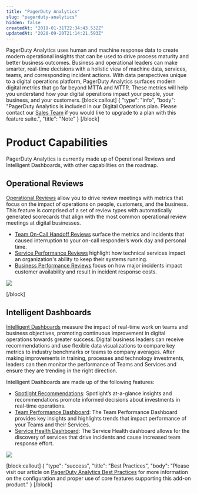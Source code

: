 ```yaml
---
title: "PagerDuty Analytics"
slug: "pagerduty-analytics"
hidden: false
createdAt: "2019-01-31T22:34:43.532Z"
updatedAt: "2020-09-20T21:14:21.593Z"
---
```

PagerDuty Analytics uses human and machine response data to create modern operational insights that can be used to drive process maturity and better business outcomes. Business and operational leaders can make smarter, real-time decisions with a holistic view of machine data, services, teams, and corresponding incident actions. With data perspectives unique to a digital operations platform, PagerDuty Analytics surfaces modern digital metrics that go far beyond MTTA and MTTR. These metrics will help you understand how your digital operations impact your people, your business, and your customers.
[block:callout]
{
  "type": "info",
  "body": "PagerDuty Analytics is included in our Digital Operations plan. Please contact our [Sales Team](https://www.pagerduty.com/contact-sales/) if you would like to upgrade to a plan with this feature suite.",
  "title": "Note"
}
[/block]
# Product Capabilities

PagerDuty Analytics is currently made up of Operational Reviews and Intelligent Dashboards, with other capabilities on the roadmap. 

## Operational Reviews

[Operational Reviews](doc:operational-reviews) allow you to drive review meetings with metrics that focus on the impact of operations on people, customers, and the business. This feature is comprised of a set of review types with automatically generated scorecards that align with the most common operational review meetings at digital businesses. 
- [Team On-Call Handoff Reviews](/docs/operational-reviews#section-team-on-call-handoff-reviews) surface the metrics and incidents that caused interruption to your on-call responder’s work day and personal time. 
- [Service Performance Reviews](/docs/operational-reviews#section-service-performance-reviews) highlight how technical services impact an organization's ability to keep their systems running. 
- [Business Performance Reviews](/docs/operational-reviews#section-business-outcomes-reviews) focus on how major incidents impact customer availability and result in incident response costs.

![](https://files.readme.io/4a3f339-analytics-operational-reviews.png)

[/block]
## Intelligent Dashboards

[Intelligent Dashboards](https://support.pagerduty.com/docs/intelligent-dashboards) measure the impact of real-time work on teams and business objectives, promoting continuous improvement in digital operations towards greater success. Digital business leaders can receive recommendations and use flexible data visualizations to compare key metrics to industry benchmarks or teams to company averages. After making improvements in training, processes and technology investments, leaders can then monitor the performance of Teams and Services and ensure they are trending in the right direction.

Intelligent Dashboards are made up of the following features:

* [Spotlight Recommendations](https://support.pagerduty.com/docs/intelligent-dashboards#spotlight-recommendations): Spotlight’s at-a-glance insights and recommendations promote informed decisions about investments in real-time operations.
* [Team Performance Dashboard](https://support.pagerduty.com/docs/intelligent-dashboards#team-performance-dashboard): The Team Performance Dashboard provides key insights and highlights trends that impact performance of your Teams and their Services. 
* [Service Health Dashboard](https://support.pagerduty.com/docs/intelligent-dashboards#service-health-dashboard): The Service Health dashboard allows for the discovery of services that drive incidents and cause increased team response effort. 

![](https://files.readme.io/fe2eea0-intelligent-dashboards-full-screen.png)


[block:callout]
{
  "type": "success",
  "title": "Best Practices",
  "body": "Please visit our article on [PagerDuty Analytics Best Practices](https://community.pagerduty.com/t/pagerduty-analytics-best-practices/3381) for more information on the configuration and proper use of core features supporting this add-on product."
}
[/block]